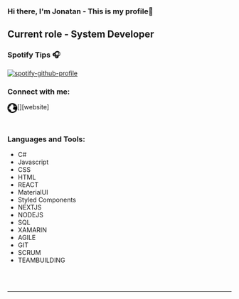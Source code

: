### Hi there, I'm Jonatan - This is my profile👋


## Current role - System Developer

### Spotify Tips 🎧
[![spotify-github-profile](https://spotify-github-profile.vercel.app/api/view?uid=jonatan.1996&cover_image=true)](https://github.com/kittinan/spotify-github-profile)

### Connect with me:

[<img align="left" alt="https://jzqc07.github.io" width="22px" src="https://raw.githubusercontent.com/iconic/open-iconic/master/svg/globe.svg" />][website]

<br />

### Languages and Tools:

- C#
- Javascript
- CSS
- HTML
- REACT
- MaterialUI
- Styled Components
- NEXTJS
- NODEJS
- SQL
- XAMARIN
- AGILE
- GIT
- SCRUM
- TEAMBUILDING
<br />
<br />

---
[linkedin]: https://www.linkedin.com/in/jonatan-schultz-777257105
